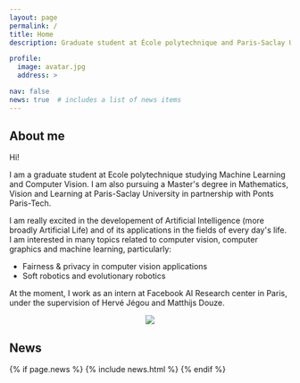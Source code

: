 ```yaml
---
layout: page
permalink: /
title: Home
description: Graduate student at École polytechnique and Paris-Saclay University, majoring in Mathematics & Computer Science

profile:
  image: avatar.jpg
  address: >

nav: false
news: true  # includes a list of news items
---
```


## About me

<div class="row">
  <div class="col-md-8" markdown="1">
  Hi! 

  I am a graduate student at Ecole polytechnique studying Machine Learning and Computer Vision. I am also pursuing a Master's degree in Mathematics, Vision and Learning at Paris-Saclay University in partnership with Ponts Paris-Tech. 

  I am really excited in the developement of Artificial Intelligence (more broadly Artificial Life) and of its applications in the fields of every day's life. I am interested in many topics related to computer vision, computer graphics and machine learning, particularly:
  - Fairness & privacy in computer vision applications
  - Soft robotics and evolutionary robotics

  At the moment, I work as an intern at Facebook AI Research center in Paris, under the supervision of Hervé Jégou and Matthijs Douze.
  </div>
  <div class="col-md-4 m-auto" style="text-align: center">
    <img class="img-responsive rounded-circle profile" src="assets/img/{{page.profile.image}}">
  </div>
</div>


## News

{% if page.news %}
  {% include news.html %}
{% endif %}